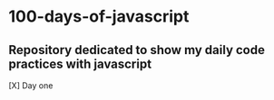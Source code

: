 ﻿# 100-days-of-javascript

## Repository dedicated to show my daily code practices with javascript

[X] Day one
